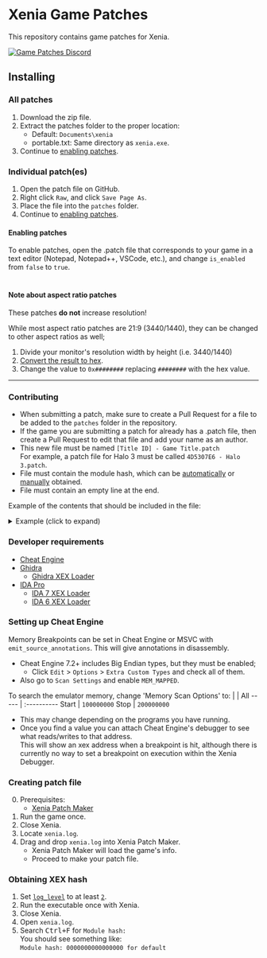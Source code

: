 # Xenia Game Patches
This repository contains game patches for Xenia.

[![Game Patches Discord](https://img.shields.io/discord/930763773109735484?color=5865F2&label=Game%20Patches%20Discord&logo=discord&logoColor=white)](https://discord.gg/fyRWq3xYNz)

## Installing

### All patches
1. Download the <!--[zip](https://github.com/xenia-canary/game-patches/archive/main.zip)--> zip file.
2. Extract the patches folder to the proper location:
    * Default: `Documents\xenia`
    * portable.txt: Same directory as `xenia.exe`.
4. Continue to [enabling patches](#enabling-patches).

### Individual patch(es)
1. Open the patch file on GitHub.
2. Right click `Raw`, and click `Save Page As`.
3. Place the file into the `patches` folder.
4. Continue to [enabling patches](#enabling-patches).

#### Enabling patches
To enable patches, open the .patch file that corresponds to your game in a text editor (Notepad, Notepad++, VSCode, etc.), and change `is_enabled` from `false` to `true`.

#
#### Note about aspect ratio patches
These patches **do not** increase resolution!

While most aspect ratio patches are 21:9 (3440/1440), they can be changed to other aspect ratios as well;

1. Divide your monitor's resolution width by height (i.e. 3440/1440)
2. [Convert the result to hex](https://gregstoll.com/~gregstoll/floattohex).
3. Change the value to `0x########` replacing `########` with the hex value.

---

### Contributing
 * When submitting a patch, make sure to create a Pull Request for a file to be added to the `patches` folder in the repository.
 * If the game you are submitting a patch for already has a .patch file, then create a Pull Request to edit that file and add your name as an author.
 * This new file must be named `[Title ID] - Game Title.patch`
<br>For example, a patch file for Halo 3 must be called `4D5307E6 - Halo 3.patch`.
 * File must contain the module hash, which can be [automatically](#creating-patch-file) or [manually](#obtaining-xex-hash) obtained.
 * File must contain an empty line at the end.

Example of the contents that should be included in the file:
<details><summary>Example (click to expand)</summary>

```toml
title_name = "Blue Dragon"
title_id = "4D5307DF"

[[patch]]
    name = "Enable Wireframe"
    desc = "Significantly impacts performance. Useful for viewing aspects of levels."
    author = "illusion"
    is_enabled = false

    [[patch.be32]]
        address = 0x82132D68
        value = 0x39600001

[[patch]]
    name = "Enable Camera Bounding Box"
    author = "illusion"
    is_enabled = false

    [[patch.be32]]
        address = 0x821340B0
        value = 0x39600001

[[patch]]
    name = "60 FPS (WIP)"
    desc = "Work-in-progress, can be improved upon by others. Causes softlocks in battles."
    author = "illusion"
    is_enabled = false

    [[patch.be32]]
        address = 0x820CE6BC # Will need to find a way to write 3F00 rather than nop.
        value = 0x60000000
    [[patch.be32]]
        address = 0x821A0640
        value = 0x60000000
    [[patch.be32]]
        address = 0x8273664C
        value = 0x60000000
    [[patch.be16]]
        address = 0x82DEC57C # Game speed
        value = 0x3F00
    [[patch.be16]]
        address = 0x82DDA880 # Battle speed; disabling this avoids softlocks, but doubles speed.
        value = 0x3F00
    [[patch.be32]]
        address = 0x8246AB68 # Vsync flip rate
        value = 0x39400001
```

</details>

### Developer requirements
* [Cheat Engine](https://www.cheatengine.org)
* [Ghidra](https://ghidra-sre.org/)
    * [Ghidra XEX Loader](https://github.com/zeroKilo/XEXLoaderWV/releases)
* [IDA Pro](https://hex-rays.com/ida-pro/)
    * [IDA 7 XEX Loader](https://github.com/emoose/idaxex)
    * [IDA 6 XEX Loader](https://xorloser.com/blog/?p=395)

### Setting up Cheat Engine
Memory Breakpoints can be set in Cheat Engine or MSVC with `emit_source_annotations`. This will give annotations in disassembly.
 * Cheat Engine 7.2+ includes Big Endian types, but they must be enabled;
     * Click `Edit` > `Options` > `Extra Custom Types` and check all of them.
 * Also go to `Scan Settings` and enable `MEM_MAPPED`.

To search the emulator memory, change 'Memory Scan Options' to:
  |     | All
  ----- | :----------
  Start | `100000000`
  Stop  | `200000000`
 * This may change depending on the programs you have running.
 * Once you find a value you can attach Cheat Engine's debugger to see what reads/writes to that address.
<br>This will show an xex address when a breakpoint is hit, although there is currently no way to set a breakpoint on execution within the Xenia Debugger.

### Creating patch file
0. Prerequisites:
    * [Xenia Patch Maker](https://github.com/oSerenity/Xenia-Patch-Maker)
1. Run the game once.
2. Close Xenia.
3. Locate `xenia.log`.
4. Drag and drop `xenia.log` into Xenia Patch Maker.
    * Xenia Patch Maker will load the game's info.
    * Proceed to make your patch file.

### Obtaining XEX hash
1. Set [`log_level`](https://github.com/xenia-canary/xenia-canary/wiki/Options) to at least [`2`](https://github.com/xenia-canary/xenia-canary/wiki/Options).
2. Run the executable once with Xenia.
3. Close Xenia.
4. Open `xenia.log`.
5. Search <kbd>Ctrl+F</kbd> for `Module hash:`
<br>You should see something like:
<br>`Module hash: 0000000000000000 for default`
